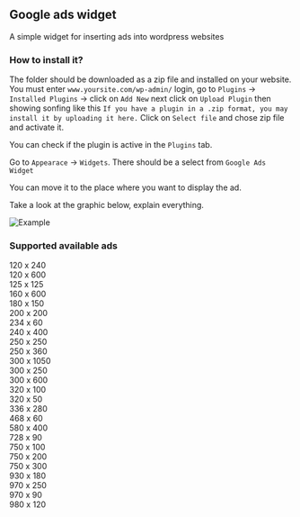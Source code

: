 ## Google ads widget

A simple widget for inserting ads into wordpress websites

### How to install it?

The folder should be downloaded as a zip file and installed on your website. 
You must enter `www.yoursite.com/wp-admin/` login, go to `Plugins` -> `Installed Plugins` -> click on `Add New` next click on `Upload Plugin` then showing sonfing like this ```If you have a plugin in a .zip format, you may install it by uploading it here.``` Click on `Select file` and chose zip file and activate it.

You can check if the plugin is active in the `Plugins` tab.

Go to `Appearace` -> `Widgets`. There should be a select from `Google Ads Widget`

You can move it to the place where you want to display the ad.

Take a look at the graphic below, explain everything.

![Example](https://github.com/tomik23/google-ads-widget/blob/master/google-widget.png)

### Supported available ads

120 x 240  
120 x 600  
125 x 125  
160 x 600  
180 x 150  
200 x 200  
234 x 60  
240 x 400  
250 x 250  
250 x 360  
300 x 1050  
300 x 250  
300 x 600  
320 x 100  
320 x 50  
336 x 280  
468 x 60  
580 x 400  
728 x 90  
750 x 100  
750 x 200  
750 x 300  
930 x 180  
970 x 250  
970 x 90  
980 x 120

